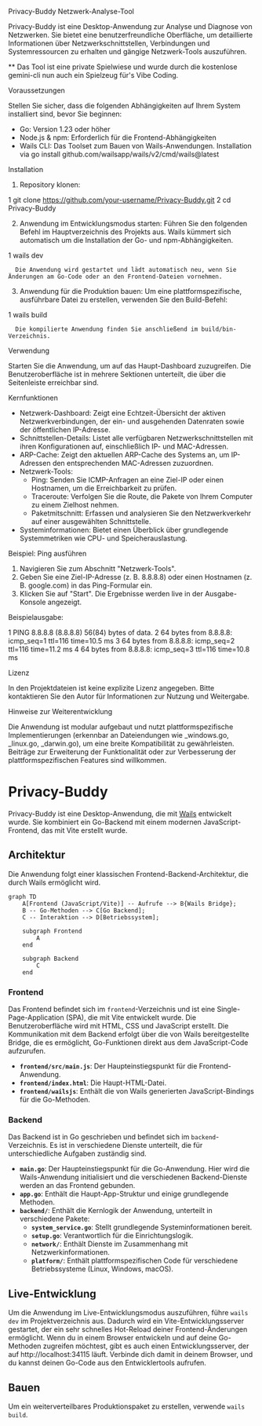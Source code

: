  Privacy-Buddy Netzwerk-Analyse-Tool


  Privacy-Buddy ist eine Desktop-Anwendung zur Analyse und Diagnose von Netzwerken. Sie bietet eine benutzerfreundliche Oberfläche, um detaillierte Informationen
  über Netzwerkschnittstellen, Verbindungen und Systemressourcen zu erhalten und gängige Netzwerk-Tools auszuführen.

** Das Tool ist eine private Spielwiese und wurde durch die kostenlose gemini-cli nun auch ein Spielzeug für's Vibe Coding.

  Voraussetzungen


  Stellen Sie sicher, dass die folgenden Abhängigkeiten auf Ihrem System installiert sind, bevor Sie beginnen:


   * Go: Version 1.23 oder höher
   * Node.js & npm: Erforderlich für die Frontend-Abhängigkeiten
   * Wails CLI: Das Toolset zum Bauen von Wails-Anwendungen. Installation via go install github.com/wailsapp/wails/v2/cmd/wails@latest

  Installation

   1. Repository klonen:

   1     git clone https://github.com/your-username/Privacy-Buddy.git
   2     cd Privacy-Buddy



   2. Anwendung im Entwicklungsmodus starten:
      Führen Sie den folgenden Befehl im Hauptverzeichnis des Projekts aus. Wails kümmert sich automatisch um die Installation der Go- und npm-Abhängigkeiten.

   1     wails dev

      Die Anwendung wird gestartet und lädt automatisch neu, wenn Sie Änderungen am Go-Code oder an den Frontend-Dateien vornehmen.


   3. Anwendung für die Produktion bauen:
      Um eine plattformspezifische, ausführbare Datei zu erstellen, verwenden Sie den Build-Befehl:

   1     wails build

      Die kompilierte Anwendung finden Sie anschließend im build/bin-Verzeichnis.

  Verwendung


  Starten Sie die Anwendung, um auf das Haupt-Dashboard zuzugreifen. Die Benutzeroberfläche ist in mehrere Sektionen unterteilt, die über die Seitenleiste
  erreichbar sind.

  Kernfunktionen


   * Netzwerk-Dashboard: Zeigt eine Echtzeit-Übersicht der aktiven Netzwerkverbindungen, der ein- und ausgehenden Datenraten sowie der öffentlichen
     IP-Adresse.
   * Schnittstellen-Details: Listet alle verfügbaren Netzwerkschnittstellen mit ihren Konfigurationen auf, einschließlich IP- und MAC-Adressen.
   * ARP-Cache: Zeigt den aktuellen ARP-Cache des Systems an, um IP-Adressen den entsprechenden MAC-Adressen zuzuordnen.
   * Netzwerk-Tools:
       * Ping: Senden Sie ICMP-Anfragen an eine Ziel-IP oder einen Hostnamen, um die Erreichbarkeit zu prüfen.
       * Traceroute: Verfolgen Sie die Route, die Pakete von Ihrem Computer zu einem Zielhost nehmen.
       * Paketmitschnitt: Erfassen und analysieren Sie den Netzwerkverkehr auf einer ausgewählten Schnittstelle.
   * Systeminformationen: Bietet einen Überblick über grundlegende Systemmetriken wie CPU- und Speicherauslastung.


  Beispiel: Ping ausführen


   1. Navigieren Sie zum Abschnitt "Netzwerk-Tools".
   2. Geben Sie eine Ziel-IP-Adresse (z. B. 8.8.8.8) oder einen Hostnamen (z. B. google.com) in das Ping-Formular ein.
   3. Klicken Sie auf "Start". Die Ergebnisse werden live in der Ausgabe-Konsole angezeigt.

  Beispielausgabe:



   1 PING 8.8.8.8 (8.8.8.8) 56(84) bytes of data.
   2 64 bytes from 8.8.8.8: icmp_seq=1 ttl=116 time=10.5 ms
   3 64 bytes from 8.8.8.8: icmp_seq=2 ttl=116 time=11.2 ms
   4 64 bytes from 8.8.8.8: icmp_seq=3 ttl=116 time=10.8 ms


  Lizenz


  In den Projektdateien ist keine explizite Lizenz angegeben. Bitte kontaktieren Sie den Autor für Informationen zur Nutzung und Weitergabe.

  Hinweise zur Weiterentwicklung


  Die Anwendung ist modular aufgebaut und nutzt plattformspezifische Implementierungen (erkennbar an Dateiendungen wie _windows.go, _linux.go, _darwin.go), um
   eine breite Kompatibilität zu gewährleisten. Beiträge zur Erweiterung der Funktionalität oder zur Verbesserung der plattformspezifischen Features sind
  willkommen.


# Privacy-Buddy

Privacy-Buddy ist eine Desktop-Anwendung, die mit [Wails](https://wails.io/) entwickelt wurde. Sie kombiniert ein Go-Backend mit einem modernen JavaScript-Frontend, das mit Vite erstellt wurde.

## Architektur

Die Anwendung folgt einer klassischen Frontend-Backend-Architektur, die durch Wails ermöglicht wird.

```mermaid
graph TD
    A[Frontend (JavaScript/Vite)] -- Aufrufe --> B{Wails Bridge};
    B -- Go-Methoden --> C[Go Backend];
    C -- Interaktion --> D[Betriebssystem];

    subgraph Frontend
        A
    end

    subgraph Backend
        C
    end
```

### Frontend

Das Frontend befindet sich im `frontend`-Verzeichnis und ist eine Single-Page-Application (SPA), die mit Vite entwickelt wurde. Die Benutzeroberfläche wird mit HTML, CSS und JavaScript erstellt. Die Kommunikation mit dem Backend erfolgt über die von Wails bereitgestellte Bridge, die es ermöglicht, Go-Funktionen direkt aus dem JavaScript-Code aufzurufen.

- **`frontend/src/main.js`**: Der Haupteinstiegspunkt für die Frontend-Anwendung.
- **`frontend/index.html`**: Die Haupt-HTML-Datei.
- **`frontend/wailsjs`**: Enthält die von Wails generierten JavaScript-Bindings für die Go-Methoden.

### Backend

Das Backend ist in Go geschrieben und befindet sich im `backend`-Verzeichnis. Es ist in verschiedene Dienste unterteilt, die für unterschiedliche Aufgaben zuständig sind.

- **`main.go`**: Der Haupteinstiegspunkt für die Go-Anwendung. Hier wird die Wails-Anwendung initialisiert und die verschiedenen Backend-Dienste werden an das Frontend gebunden.
- **`app.go`**: Enthält die Haupt-App-Struktur und einige grundlegende Methoden.
- **`backend/`**: Enthält die Kernlogik der Anwendung, unterteilt in verschiedene Pakete:
    - **`system_service.go`**: Stellt grundlegende Systeminformationen bereit.
    - **`setup.go`**: Verantwortlich für die Einrichtungslogik.
    - **`network/`**: Enthält Dienste im Zusammenhang mit Netzwerkinformationen.
    - **`platform/`**: Enthält plattformspezifischen Code für verschiedene Betriebssysteme (Linux, Windows, macOS).

## Live-Entwicklung

Um die Anwendung im Live-Entwicklungsmodus auszuführen, führe `wails dev` im Projektverzeichnis aus. Dadurch wird ein Vite-Entwicklungsserver gestartet, der ein sehr schnelles Hot-Reload deiner Frontend-Änderungen ermöglicht. Wenn du in einem Browser entwickeln und auf deine Go-Methoden zugreifen möchtest, gibt es auch einen Entwicklungsserver, der auf http://localhost:34115 läuft. Verbinde dich damit in deinem Browser, und du kannst deinen Go-Code aus den Entwicklertools aufrufen.

## Bauen

Um ein weiterverteilbares Produktionspaket zu erstellen, verwende `wails build`.